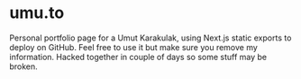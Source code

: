 # umu.to

Personal portfolio page for a Umut Karakulak, using Next.js static exports to deploy on GitHub. Feel free to use it but make sure you remove my information. Hacked together in couple of days so some stuff may be broken.

